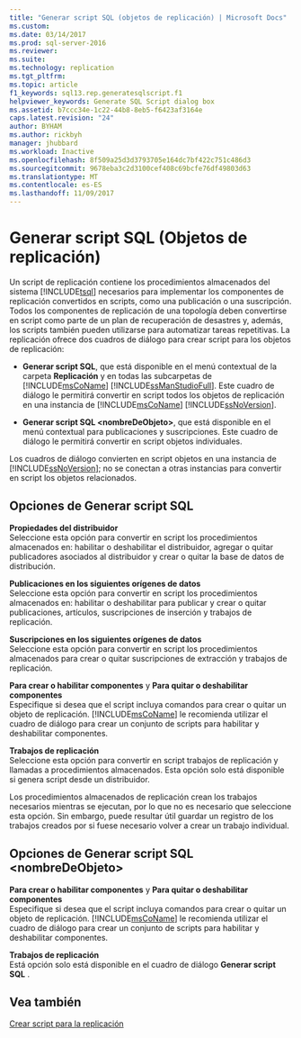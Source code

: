 ```yaml
---
title: "Generar script SQL (objetos de replicación) | Microsoft Docs"
ms.custom: 
ms.date: 03/14/2017
ms.prod: sql-server-2016
ms.reviewer: 
ms.suite: 
ms.technology: replication
ms.tgt_pltfrm: 
ms.topic: article
f1_keywords: sql13.rep.generatesqlscript.f1
helpviewer_keywords: Generate SQL Script dialog box
ms.assetid: b7ccc34e-1c22-44b8-8eb5-f6423af3164e
caps.latest.revision: "24"
author: BYHAM
ms.author: rickbyh
manager: jhubbard
ms.workload: Inactive
ms.openlocfilehash: 8f509a25d3d3793705e164dc7bf422c751c486d3
ms.sourcegitcommit: 9678eba3c2d3100cef408c69bcfe76df49803d63
ms.translationtype: MT
ms.contentlocale: es-ES
ms.lasthandoff: 11/09/2017
---
```

# <a name="generate-sql-script-replication-objects"></a>Generar script SQL (Objetos de replicación)
  Un script de replicación contiene los procedimientos almacenados del sistema [!INCLUDE[tsql](../../includes/tsql-md.md)] necesarios para implementar los componentes de replicación convertidos en scripts, como una publicación o una suscripción. Todos los componentes de replicación de una topología deben convertirse en script como parte de un plan de recuperación de desastres y, además, los scripts también pueden utilizarse para automatizar tareas repetitivas. La replicación ofrece dos cuadros de diálogo para crear script para los objetos de replicación:  
  
-   **Generar script SQL**, que está disponible en el menú contextual de la carpeta **Replicación** y en todas las subcarpetas de [!INCLUDE[msCoName](../../includes/msconame-md.md)] [!INCLUDE[ssManStudioFull](../../includes/ssmanstudiofull-md.md)]. Este cuadro de diálogo le permitirá convertir en script todos los objetos de replicación en una instancia de [!INCLUDE[msCoName](../../includes/msconame-md.md)] [!INCLUDE[ssNoVersion](../../includes/ssnoversion-md.md)].  
  
-   **Generar script SQL \<nombreDeObjeto>**, que está disponible en el menú contextual para publicaciones y suscripciones. Este cuadro de diálogo le permitirá convertir en script objetos individuales.  
  
 Los cuadros de diálogo convierten en script objetos en una instancia de [!INCLUDE[ssNoVersion](../../includes/ssnoversion-md.md)]; no se conectan a otras instancias para convertir en script los objetos relacionados.  
  
## <a name="generate-sql-script-options"></a>Opciones de Generar script SQL  
 **Propiedades del distribuidor**  
 Seleccione esta opción para convertir en script los procedimientos almacenados en: habilitar o deshabilitar el distribuidor, agregar o quitar publicadores asociados al distribuidor y crear o quitar la base de datos de distribución.  
  
 **Publicaciones en los siguientes orígenes de datos**  
 Seleccione esta opción para convertir en script los procedimientos almacenados en: habilitar o deshabilitar para publicar y crear o quitar publicaciones, artículos, suscripciones de inserción y trabajos de replicación.  
  
 **Suscripciones en los siguientes orígenes de datos**  
 Seleccione esta opción para convertir en script los procedimientos almacenados para crear o quitar suscripciones de extracción y trabajos de replicación.  
  
 **Para crear o habilitar componentes** y **Para quitar o deshabilitar componentes**  
 Especifique si desea que el script incluya comandos para crear o quitar un objeto de replicación. [!INCLUDE[msCoName](../../includes/msconame-md.md)] le recomienda utilizar el cuadro de diálogo para crear un conjunto de scripts para habilitar y deshabilitar componentes.  
  
 **Trabajos de replicación**  
 Seleccione esta opción para convertir en script trabajos de replicación y llamadas a procedimientos almacenados. Esta opción solo está disponible si genera script desde un distribuidor.  
  
 Los procedimientos almacenados de replicación crean los trabajos necesarios mientras se ejecutan, por lo que no es necesario que seleccione esta opción. Sin embargo, puede resultar útil guardar un registro de los trabajos creados por si fuese necesario volver a crear un trabajo individual.  
  
## <a name="generate-sql-script-objectname-options"></a>Opciones de Generar script SQL \<nombreDeObjeto>  
 **Para crear o habilitar componentes** y **Para quitar o deshabilitar componentes**  
 Especifique si desea que el script incluya comandos para crear o quitar un objeto de replicación. [!INCLUDE[msCoName](../../includes/msconame-md.md)] le recomienda utilizar el cuadro de diálogo para crear un conjunto de scripts para habilitar y deshabilitar componentes.  
  
 **Trabajos de replicación**  
 Está opción solo está disponible en el cuadro de diálogo **Generar script SQL** .  
  
## <a name="see-also"></a>Vea también  
 [Crear script para la replicación](../../relational-databases/replication/scripting-replication.md)  
  
  
